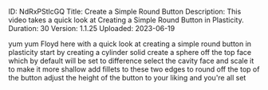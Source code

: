 ID: NdRxPStlcGQ
Title: Create a Simple Round Button
Description: This video takes a quick look at Creating a Simple Round Button in Plasticity.
Duration: 30
Version: 1.1.25
Uploaded: 2023-06-19

yum yum Floyd here with a quick look at
creating a simple round button in
plasticity start by creating a cylinder
solid create a sphere off the top face
which by default will be set to
difference
select the cavity face and scale it to
make it more shallow add fillets to
these two edges to round off the top of
the button adjust the height of the
button to your liking and you're all set

